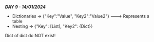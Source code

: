 ***DAY 9 - 14/01/2024***

- Dictionaries -> {"Key":"Value", "Key2":"Value2"} ---> Represents a table
- Nesting -> {"Key": [List], "Key2": {Dict}}


Dict of dict do NOT exist!